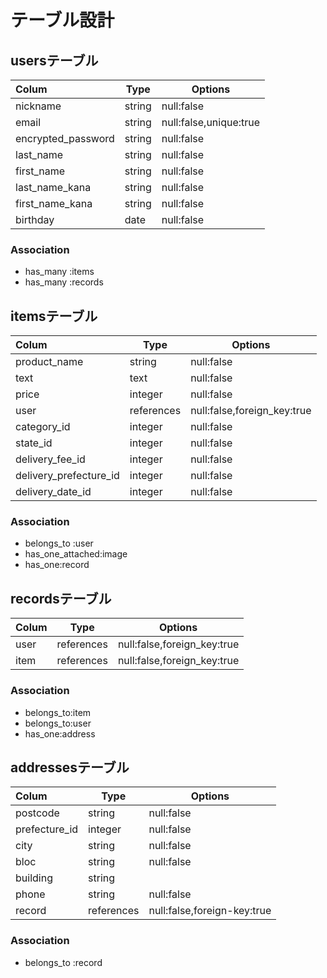 # テーブル設計

## usersテーブル

| Colum                 | Type      | Options                    |
|:----------------------|-----------|----------------------------|
|nickname               |string     |null:false                  |
|email                  |string     |null:false,unique:true      |
|encrypted_password     |string     |null:false                  |
|last_name              |string     |null:false                  |
|first_name             |string     |null:false                  |
|last_name_kana         |string     |null:false                  |
|first_name_kana        |string     |null:false                  |
|birthday               |date       |null:false                  |

### Association

- has_many :items
- has_many :records

## itemsテーブル

| Colum                 | Type      | Options                    |
|:----------------------|-----------|----------------------------|
|product_name           |string     |null:false                  |
|text                   |text       |null:false                  |
|price                  |integer    |null:false                  |
|user                   |references |null:false,foreign_key:true |
|category_id            |integer    |null:false                  |
|state_id               |integer    |null:false                  |
|delivery_fee_id        |integer    |null:false                  |
|delivery_prefecture_id |integer    |null:false                  |
|delivery_date_id       |integer    |null:false                  |

### Association

- belongs_to :user
- has_one_attached:image
- has_one:record

## recordsテーブル

| Colum                 | Type      | Options                    |
|:----------------------|-----------|----------------------------|
|user                   |references |null:false,foreign_key:true |
|item                   |references |null:false,foreign_key:true |


### Association

- belongs_to:item
- belongs_to:user
- has_one:address

## addressesテーブル

| Colum                 | Type      | Options                    |
|:----------------------|-----------|----------------------------|
|postcode               |string     |null:false                  |
|prefecture_id          |integer    |null:false                  |
|city                   |string     |null:false                  |
|bloc                   |string     |null:false                  |
|building               |string     |                            |
|phone                  |string     |null:false                  |
|record                 |references |null:false,foreign-key:true |


### Association

- belongs_to :record








